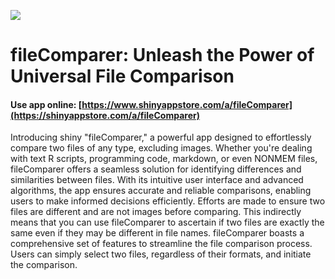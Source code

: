 ![](./www/s258_f4m1cAOXz6WmRlBWwU2cKOqejMud7FEdJ6msLwHZ_logo_21.jpg)

# fileComparer: Unleash the Power of Universal File Comparison

#### Use app online: __[https://www.shinyappstore.com/a/fileComparer](https://shinyappstore.com/a/fileComparer)__

Introducing shiny "fileComparer," a powerful app designed to effortlessly compare two files of any type, excluding images. Whether you're dealing with text R scripts, programming code, markdown, or even NONMEM files, fileComparer offers a seamless solution for identifying differences and similarities between files. With its intuitive user interface and advanced algorithms, the app ensures accurate and reliable comparisons, enabling users to make informed decisions efficiently. Efforts are made to ensure two files are different and are not images before comparing. This indirectly means that you can use fileComparer to ascertain if two files are exactly the same even if they may be different in file names. fileComparer boasts a comprehensive set of features to streamline the file comparison process. Users can simply select two files, regardless of their formats, and initiate the comparison.
